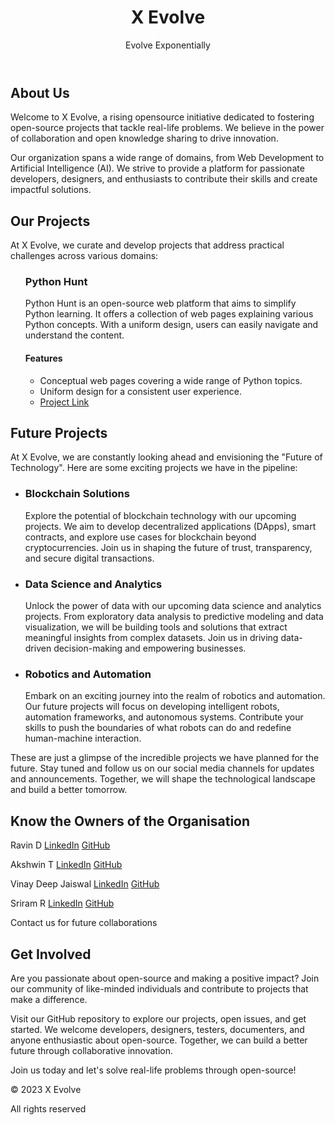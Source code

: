 
<body>
  <header>
    <h1>X Evolve</h1>
    <p>Evolve Exponentially</p>
  </header>

  <section>
    <h2>About Us</h2>
    <p>Welcome to X Evolve, a rising opensource initiative dedicated to fostering open-source projects that tackle real-life problems. We believe in the power of collaboration and open knowledge sharing to drive innovation.</p>
    <p>Our organization spans a wide range of domains, from Web Development to Artificial Intelligence (AI). We strive to provide a platform for passionate developers, designers, and enthusiasts to contribute their skills and create impactful solutions.</p>
  </section>
  <section>
    <h2>Our Projects</h2>
    <p>At X Evolve, we curate and develop projects that address practical challenges across various domains:</p>
<ul>
      <h3>Python Hunt</h3>
<p>Python Hunt is an open-source web platform that aims to simplify Python learning. It offers a collection of web pages explaining various Python concepts. With a uniform design, users can easily navigate and understand the content.</p>
<h4>Features</h4>
<ul>
  <li>Conceptual web pages covering a wide range of Python topics.</li>
  <li>Uniform design for a consistent user experience.</li>
  <li><a href="https://github.com/X-Evolve/Python_Hunt">Project Link</a></li>
</ul>
</ul>
  </section>
<section>
  <h2>Future Projects</h2>
  <p>At X Evolve, we are constantly looking ahead and envisioning the "Future of Technology". Here are some exciting projects we have in the pipeline:</p>
  <ul>
    <li>
      <h3>Blockchain Solutions</h3>
      <p>Explore the potential of blockchain technology with our upcoming projects. We aim to develop decentralized applications (DApps), smart contracts, and explore use cases for blockchain beyond cryptocurrencies. Join us in shaping the future of trust, transparency, and secure digital transactions.</p>
    </li>
    <li>
      <h3>Data Science and Analytics</h3>
      <p>Unlock the power of data with our upcoming data science and analytics projects. From exploratory data analysis to predictive modeling and data visualization, we will be building tools and solutions that extract meaningful insights from complex datasets. Join us in driving data-driven decision-making and empowering businesses.</p>
    </li>
    <li>
      <h3>Robotics and Automation</h3>
      <p>Embark on an exciting journey into the realm of robotics and automation. Our future projects will focus on developing intelligent robots, automation frameworks, and autonomous systems. Contribute your skills to push the boundaries of what robots can do and redefine human-machine interaction.</p>
    </li>
  </ul>
  <p>These are just a glimpse of the incredible projects we have planned for the future. Stay tuned and follow us on our social media channels for updates and announcements. Together, we will shape the technological landscape and build a better tomorrow.</p>
</section>
<section>
    <h2>Know the Owners of the Organisation</h2>
  <div class='contrainer'>
    <p>Ravin D <a href='https://www.linkedin.com/in/ravin-d-035922216/'>LinkedIn</a> <a href='https://github.com/ravin-d-27'>GitHub</a></p>
  <p>Akshwin T <a href='https://www.linkedin.com/in/akshwin-t-681395219/'>LinkedIn</a> <a href='https://github.com/akshwin'>GitHub</a></p>
  <p>Vinay Deep Jaiswal <a href='https://www.linkedin.com/in/vinay-deep-957a45245/'>LinkedIn</a> <a href='https://github.com/Vinay25deep'>GitHub</a></p>
  <p>Sriram R <a href='https://www.linkedin.com/in/sriram-ramakrishnan-110347224/'>LinkedIn</a> <a href='https://github.com/Sriram-Ramakrishnan'>GitHub</a></p>
</div>
  <p>Contact us for future collaborations</p>
  </section>
  <section>
    <h2>Get Involved</h2>
    <p>Are you passionate about open-source and making a positive impact? Join our community of like-minded individuals and contribute to projects that make a difference.</p>
    <p>Visit our GitHub repository to explore our projects, open issues, and get started. We welcome developers, designers, testers, documenters, and anyone enthusiastic about open-source. Together, we can build a better future through collaborative innovation.</p>
    <p>Join us today and let's solve real-life problems through open-source!</p>
  </section>
  <footer>
    <p>&copy; 2023 X Evolve</p>
    <p>All rights reserved</p>
  </footer>
</body>

